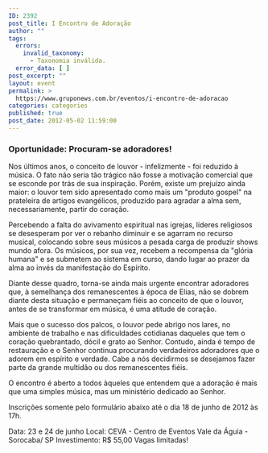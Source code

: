 ```yaml
---
ID: 2392
post_title: I Encontro de Adoração
author: ""
tags:
  errors:
    invalid_taxonomy:
      - Taxonomia inválida.
  error_data: [ ]
post_excerpt: ""
layout: event
permalink: >
  https://www.gruponews.com.br/eventos/i-encontro-de-adoracao
categories: categories
published: true
post_date: 2012-05-02 11:59:00
---
```

<h3>Oportunidade: Procuram-se adoradores!</h3>
Nos últimos anos, o conceito de louvor - infelizmente - foi reduzido à música. O fato não seria tão trágico não fosse a motivação comercial que se esconde por trás de sua inspiração. Porém, existe um prejuízo ainda maior: o louvor tem sido apresentado como mais um "produto gospel" na prateleira de artigos evangélicos, produzido para agradar a alma sem, necessariamente, partir do coração.

Percebendo a falta do avivamento espiritual nas igrejas, líderes religiosos se desesperam por ver o rebanho diminuir e se agarram no recurso musical, colocando sobre seus músicos a pesada carga de produzir shows mundo afora. Os músicos, por sua vez, recebem a recompensa da "glória humana" e se submetem ao sistema em curso, dando lugar ao prazer da alma ao invés da manifestação do Espírito.

Diante desse quadro, torna-se ainda mais urgente encontrar adoradores que, à semelhança dos remanescentes à época de Elias, não se dobrem diante desta situação e permaneçam fiéis ao conceito de que o louvor, antes de se transformar em música, é uma atitude de coração.

Mais que o sucesso dos palcos, o louvor pede abrigo nos lares, no ambiente de trabalho e nas dificuldades cotidianas daqueles que tem o coração quebrantado, dócil e grato ao Senhor. Contudo, ainda é tempo de restauração e o Senhor continua procurando verdadeiros adoradores que o adorem em espírito e verdade. Cabe a nós decidirmos se desejamos fazer parte da grande multidão ou dos remanescentes fiéis.

O encontro é aberto a todos àqueles que entendem que a adoração é mais que uma simples música, mas um ministério dedicado ao Senhor.

Inscrições somente pelo formulário abaixo até o dia 18 de junho de 2012 às 17h.

Data: 23 e 24 de junho
Local: CEVA - Centro de Eventos Vale da Águia - Sorocaba/ SP
Investimento: R$ 55,00
Vagas limitadas!